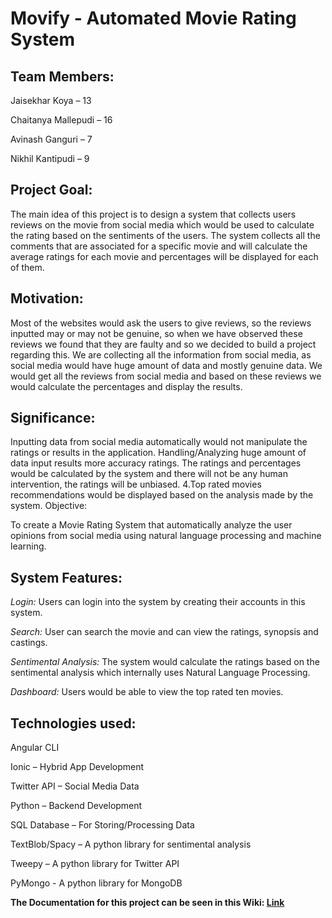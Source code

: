 # Movify - Automated Movie Rating System


## Team Members:

Jaisekhar Koya – 13

Chaitanya Mallepudi – 16

Avinash Ganguri – 7

Nikhil Kantipudi – 9


## Project Goal:

The main idea of this project is to design a system that collects users reviews on the movie from social media which would be used to calculate the rating based on the sentiments of the users. The system collects all the comments that are associated for a specific movie and will calculate the average ratings for each movie and percentages will be displayed for each of them.

## Motivation:

Most of the websites would ask the users to give reviews, so the reviews inputted may or may not be genuine, so when we have observed these reviews we found that they are faulty and so we decided to build a project regarding this. We are collecting all the information from social media, as social media would have huge amount of data and mostly genuine data. We would get all the reviews from social media and based on these reviews we would calculate the percentages and display the results.

## Significance:

Inputting data from social media automatically would not manipulate the ratings or results in the application.
Handling/Analyzing huge amount of data input results more accuracy ratings.
The ratings and percentages would be calculated by the system and there will not be any human intervention, the ratings will be unbiased. 4.Top rated movies recommendations would be displayed based on the analysis made by the system.
Objective:


To create a Movie Rating System that automatically analyze the user opinions from social media using natural language processing and machine learning.

## System Features:

_Login:_ Users can login into the system by creating their accounts in this system.

_Search:_ User can search the movie and can view the ratings, synopsis and castings.

_Sentimental Analysis:_ The system would calculate the ratings based on the sentimental analysis which internally uses Natural Language Processing.

_Dashboard:_ Users would be able to view the top rated ten movies.


## Technologies used:

Angular CLI

Ionic – Hybrid App Development

Twitter API – Social Media Data

Python – Backend Development

SQL Database – For Storing/Processing Data

TextBlob/Spacy – A python library for sentimental analysis

Tweepy – A python library for Twitter API

PyMongo - A python library for MongoDB


**The Documentation for this project can be seen in this Wiki: [Link](https://github.com/jaisekhar/ProjectJARVIS/wiki)**

